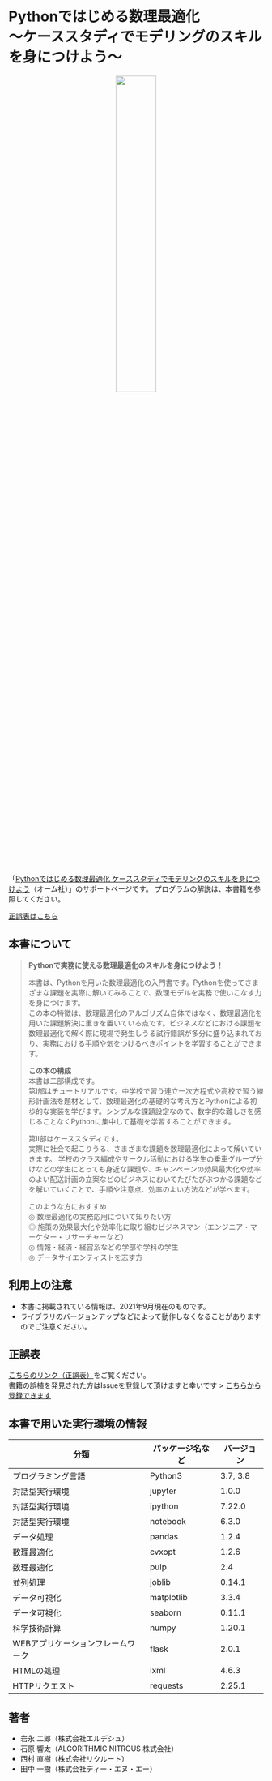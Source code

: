 # Pythonではじめる数理最適化 <br/>〜ケーススタディでモデリングのスキルを身につけよう〜

<p align="center"><a href="https://www.ohmsha.co.jp/book/9784274227356/"><img width="40%" src="https://www.ohmsha.co.jp/Portals/0/book/small/978-4-274-22735-6.jpg" /></a></p>

「[Pythonではじめる数理最適化 ケーススタディでモデリングのスキルを身につけよう](https://www.ohmsha.co.jp/book/9784274227356/)（オーム社）」のサポートページです。
プログラムの解説は、本書籍を参照してください。

[正誤表はこちら](正誤表.md)


## 本書について

> **Pythonで実務に使える数理最適化のスキルを身につけよう！**
>   
> 本書は、Pythonを用いた数理最適化の入門書です。Pythonを使ってさまざまな課題を実際に解いてみることで、数理モデルを実務で使いこなす力を身につけます。  
> この本の特徴は、数理最適化のアルゴリズム自体ではなく、数理最適化を用いた課題解決に重きを置いている点です。ビジネスなどにおける課題を数理最適化で解く際に現場で発生しうる試行錯誤が多分に盛り込まれており、実務における手順や気をつけるべきポイントを学習することができます。  
>
> **この本の構成**  
> 本書は二部構成です。  
> 第I部はチュートリアルです。中学校で習う連立一次方程式や高校で習う線形計画法を題材として、数理最適化の基礎的な考え方とPythonによる初歩的な実装を学びます。シンプルな課題設定なので、数学的な難しさを感じることなくPythonに集中して基礎を学習することができます。
> 
> 第II部はケーススタディです。  
> 実際に社会で起こりうる、さまざまな課題を数理最適化によって解いていきます。
学校のクラス編成やサークル活動における学生の乗車グループ分けなどの学生にとっても身近な課題や、キャンペーンの効果最大化や効率のよい配送計画の立案などのビジネスにおいてたびたびぶつかる課題などを解いていくことで、手順や注意点、効率のよい方法などが学べます。
> 
> このような方におすすめ  
> ◎ 数理最適化の実務応用について知りたい方  
> ◎ 施策の効果最大化や効率化に取り組むビジネスマン（エンジニア・マーケター・リサーチャーなど）  
> ◎ 情報・経済・経営系などの学部や学科の学生  
> ◎ データサイエンティストを志す方


## 利用上の注意

- 本書に掲載されている情報は、2021年9月現在のものです。
- ライブラリのバージョンアップなどによって動作しなくなることがありますのでご注意ください。


## 正誤表

[こちらのリンク（正誤表）](正誤表.md)をご覧ください。  
書籍の誤植を発見された方はIssueを登録して頂けますと幸いです > [こちらから登録できます](https://github.com/ohmsha/PyOptBook/issues/new)


## 本書で用いた実行環境の情報

|　分類 | パッケージ名など | バージョン |
| ---- | ---- | ---- |
| プログラミング言語 | Python3 | 3.7, 3.8 |
| 対話型実行環境 | jupyter | 1.0.0 |
| 対話型実行環境 | ipython | 7.22.0 |
| 対話型実行環境 | notebook | 6.3.0 |
| データ処理 | pandas | 1.2.4 |
| 数理最適化 | cvxopt | 1.2.6 |
| 数理最適化 | pulp | 2.4 |
| 並列処理 | joblib | 0.14.1 |
| データ可視化 | matplotlib | 3.3.4 |
| データ可視化 | seaborn | 0.11.1 |
| 科学技術計算 | numpy | 1.20.1 |
| WEBアプリケーションフレームワーク | flask | 2.0.1 |
| HTMLの処理 | lxml | 4.6.3 |
| HTTPリクエスト | requests | 2.25.1 |


## 著者

- 岩永 二郎（株式会社エルデシュ）
- 石原 響太（ALGORITHMIC NITROUS 株式会社）
- 西村 直樹（株式会社リクルート）
- 田中 一樹（株式会社ディー・エヌ・エー）
